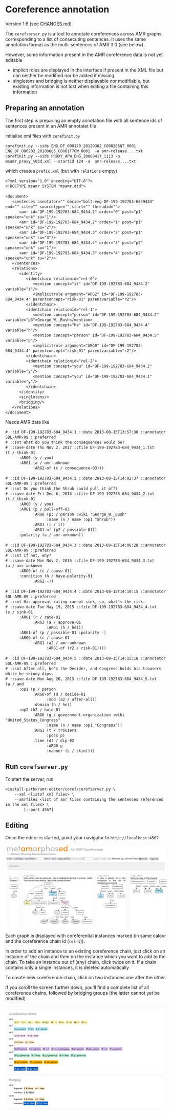 # Coreference annotation

Version 1.6 (see [CHANGES.md](CHANGES.md))

The `corefserver.py` is a tool to annotate coreferences across AMR graphs corresponding to a list of consecuting sentences.
It uses the same annotation format as the multi-sentences of  AMR 3.0 (see below).

However, some information present in the AMR coreference data is not yet editable

* implicit roles are displayed in the interface if present in the XML file but can neither be modified nor be added if missing
* singletons and bridging is neither displayable nor modifiable, but existing information is not lost when editing a file containing this information

## Preparing an annotation

The first step is preparing an empty annotation file with all sentence ids of sentences present in an AMR annotatet file

initialise xml files with `corefinit.py` 

```
corefinit.py --sids ENG_DF_000170_20120302_C000205QT_0001 ENG_DF_000202_20100605_C0001T7OW_0001  -a amr-release....txt
corefinit.py --sids PROXY_APW_ENG_20080417_1113 -o msamr_proxy_%03d.xml --startid 124 -a  amr-release....txt
```

which creates `prefix.xml` (but with `relations` empty)

```
<?xml version="1.0" encoding="UTF-8"?>
<!DOCTYPE msamr SYSTEM "msamr.dtd">

<document>
   <sentences annotator="" docid="bolt-eng-DF-199-192783-6849434" end="" site="" sourcetype="" start="" threadid="">
      <amr id="DF-199-192783-684_9434.1" order="0" post="p1" speaker="unk" su="1"/>
      <amr id="DF-199-192783-684_9434.2" order="1" post="p1" speaker="unk" su="2"/>
      <amr id="DF-199-192783-684_9434.3" order="2" post="p1" speaker="unk" su="3"/>
      <amr id="DF-199-192783-684_9434.4" order="3" post="p2" speaker="unk" su="1"/>
      <amr id="DF-199-192783-684_9434.5" order="4" post="p2" speaker="unk" su="2"/>
   </sentences>
   <relations>
      <identity>
         <identchain relationid="rel-0">
            <mention concept="it" id="DF-199-192783-684_9434.2" variable="i"/>
            <implicitrole argument="ARG2" id="DF-199-192783-684_9434.4" parentconcept="risk-01" parentvariable="r2"/>
         </identchain>
         <identchain relationid="rel-1">
            <mention concept="person" id="DF-199-192783-684_9434.2" variable="p3">George_W._Bush</mention>
            <mention concept="he" id="DF-199-192783-684_9434.4" variable="h"/>
            <mention concept="person" id="DF-199-192783-684_9434.5" variable="p"/>
            <implicitrole argument="ARG0" id="DF-199-192783-684_9434.4" parentconcept="risk-01" parentvariable="r2"/>
         </identchain>
         <identchain relationid="rel-2">
            <mention concept="you" id="DF-199-192783-684_9434.2" variable="y"/>
            <mention concept="you" id="DF-199-192783-684_9434.1" variable="y"/>
         </identchain>
      </identity>
      <singletons/>
      <bridging/>
   </relations>
</document>
```

Needs AMR data like
```
# ::id DF-199-192783-684_9434.1 ::date 2013-08-15T13:57:36 ::annotator SDL-AMR-09 ::preferred
# ::snt What do you think the consequences would be?
# ::save-date Thu Nov 2, 2017 ::file DF-199-192783-684_9434_1.txt
(t / think-01
      :ARG0 (y / you)
      :ARG1 (a / amr-unknown
            :ARG2-of (c / consequence-03)))

# ::id DF-199-192783-684_9434.2 ::date 2013-08-15T14:02:37 ::annotator SDL-AMR-09 ::preferred
# ::snt Do you think the Shrub could pull it off?
# ::save-date Fri Dec 6, 2013 ::file DF-199-192783-684_9434_2.txt
(t / think-01
      :ARG0 (y / you)
      :ARG1 (p / pull-off-03
            :ARG0 (p3 / person :wiki "George_W._Bush"
                  :name (n / name :op1 "Shrub"))
            :ARG1 (i / it)
            :ARG1-of (p2 / possible-01))
      :polarity (a / amr-unknown))

# ::id DF-199-192783-684_9434.3 ::date 2013-08-15T14:06:28 ::annotator SDL-AMR-09 ::preferred
# ::snt If not, why?
# ::save-date Mon Nov 2, 2015 ::file DF-199-192783-684_9434_3.txt
(a / amr-unknown
      :ARG0-of (c / cause-01)
      :condition (h / have-polarity-91
            :ARG2 -))

# ::id DF-199-192783-684_9434.4 ::date 2013-08-15T14:10:15 ::annotator SDL-AMR-09 ::preferred
# ::snt His approval rating cannot sink, so, what's the risk.
# ::save-date Tue May 19, 2015 ::file DF-199-192783-684_9434_4.txt
(s / sink-01
      :ARG1 (r / rate-01
            :ARG3 (a / approve-01
                  :ARG1 (h / he)))
      :ARG1-of (p / possible-01 :polarity -)
      :ARG0-of (c / cause-01
            :ARG1 (a2 / amr-unknown
                  :ARG1-of (r2 / risk-01))))

# ::id DF-199-192783-684_9434.5 ::date 2013-08-15T14:15:18 ::annotator SDL-AMR-09 ::preferred
# ::snt After all, he's the Decider, and Congress holds his trousers while he skinny dips.
# ::save-date Mon Aug 26, 2013 ::file DF-199-192783-684_9434_5.txt
(a / and
      :op1 (p / person
            :ARG0-of (d / decide-01
                  :mod (a2 / after-all))
            :domain (h / he))
      :op2 (h2 / hold-01
            :ARG0 (g / government-organization :wiki "United_States_Congress"
                  :name (n / name :op1 "Congress"))
            :ARG1 (t / trousers
                  :poss p)
            :time (d2 / dip-02
                  :ARG0 p
                  :manner (s / skin))))
```

## Run `corefserver.py`

To start the server, run 

```
<install-path>/amr-editor/coref/corefserver.py \
	--xml <listof xml files> \
	--amrfiles <list of amr files containing the sentences referenced in the xml files> \
        [--port 4567]
```


## Editing

Once the editor is started, point your navigator to `http://localhost:4567`

![Reified relation ](doc/coref-main.png)

Each graph is displayed with coreferential instances marked (in same calour and the coreference chain id (`rel-1`)).

In order to add an instance to an existing coreference chain, just click on an instance of the chain and then on the instance which you want to add to the chain. To take an instance out of (any) chain, click twice on it. If a chain contains only a single instances, it is deleted automatically

To create new coreference chain, click on two instances one after the other.


If you scroll the screen further down, you'll find a complete list of all
coreference chains, followed by bridging groups (the latter cannot yet be modified)

![Reified relation ](doc/coref-lists.png)

